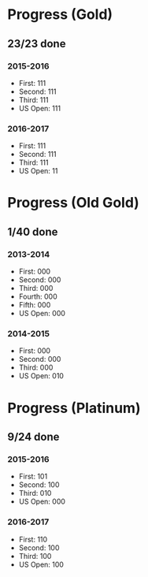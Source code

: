 # Progress (Gold)
## 23/23 done
### 2015-2016
* First: 111
* Second: 111
* Third: 111
* US Open: 111

### 2016-2017
* First: 111
* Second: 111
* Third: 111
* US Open: 11

# Progress (Old Gold)
## 1/40 done
### 2013-2014
* First: 000
* Second: 000
* Third: 000
* Fourth: 000
* Fifth: 000
* US Open: 000

### 2014-2015
* First: 000
* Second: 000
* Third: 000
* US Open: 010

# Progress (Platinum)
## 9/24 done
### 2015-2016
* First: 101
* Second: 100
* Third: 010
* US Open: 000

### 2016-2017
* First: 110
* Second: 100
* Third: 100
* US Open: 100
